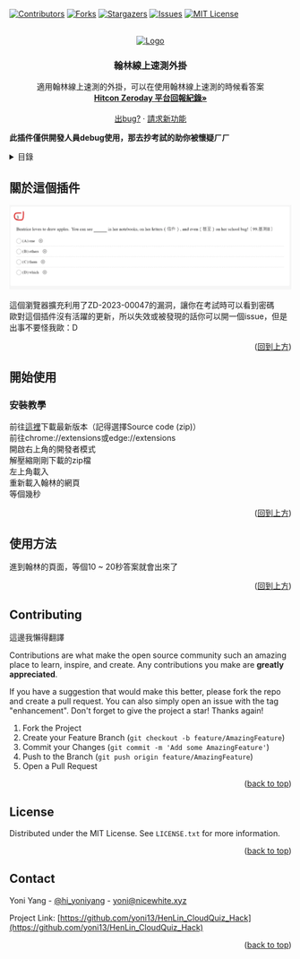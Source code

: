<!-- Improved compatibility of back to top link: See: https://github.com/othneildrew/Best-README-Template/pull/73 -->
<a name="readme-top"></a>
<!--
*** Thanks for checking out the Best-README-Template. If you have a suggestion
*** that would make this better, please fork the repo and create a pull request
*** or simply open an issue with the tag "enhancement".
*** Don't forget to give the project a star!
*** Thanks again! Now go create something AMAZING! :D
-->



<!-- PROJECT SHIELDS -->
<!--
*** I'm using markdown "reference style" links for readability.
*** Reference links are enclosed in brackets [ ] instead of parentheses ( ).
*** See the bottom of this document for the declaration of the reference variables
*** for contributors-url, forks-url, etc. This is an optional, concise syntax you may use.
*** https://www.markdownguide.org/basic-syntax/#reference-style-links
-->
[![Contributors][contributors-shield]][contributors-url]
[![Forks][forks-shield]][forks-url]
[![Stargazers][stars-shield]][stars-url]
[![Issues][issues-shield]][issues-url]
[![MIT License][license-shield]][license-url]



<!-- PROJECT LOGO -->
<br />
<div align="center">
  <a href="https://github.com/yoni13/HenLin_CloudQuiz_Hack">
    <img src="https://gitea.nicewhite.xyz/yoni13/HenLin_CloudQuiz_Hack/raw/branch/main/src/favicon.png" alt="Logo" width="80" height="80">
  </a>

<h3 align="center">翰林線上速測外掛</h3>

  <p align="center">
    適用翰林線上速測的外掛，可以在使用翰林線上速測的時候看答案
    <br />
    <a href="https://zeroday.hitcon.org/vulnerability/ZD-2023-00047"><strong>Hitcon Zeroday 平台回報紀錄»</strong></a>
    <br />
    <br />
    <a href="https://github.com/yoni13/HenLin_CloudQuiz_Hack/issues">出bug?</a>
    ·
    <a href="https://github.com/yoni13/HenLin_CloudQuiz_Hack/issues">請求新功能</a>
  </p>
</div>


<strong>此插件僅供開發人員debug使用，那去抄考試的助你被懷疑ㄏㄏ</strong>


<!-- TABLE OF CONTENTS -->
<details>
  <summary>目錄</summary>
  <ol>
    <li>
      <a href="#關於這個插件">關於這個插件</a>
    </li>
    <li>
      <a href="#開始使用">開始使用</a>
      <ul>
        <li><a href="#安裝教學">安裝教學</a></li>
      </ul>
    </li>
    <li><a href="#使用方法">使用方法</a></li>
    <li><a href="#contributing">編輯</a></li>
    <li><a href="#license">授權條款</a></li>
    <li><a href="#contact">聯繫</a></li>
  </ol>
</details>



<!-- ABOUT THE PROJECT -->
## 關於這個插件

![螢幕截圖](https://raw.githubusercontent.com/yoni13/HenLin_CloudQuiz_Hack/main/received_1008823053694124.webp)

這個瀏覽器擴充利用了ZD-2023-00047的漏洞，讓你在考試時可以看到密碼  
歐對這個插件沒有活躍的更新，所以失效或被發現的話你可以開一個issue，但是出事不要怪我歐：D

<p align="right">(<a href="#readme-top">回到上方</a>)</p>

<!-- GETTING STARTED -->
## 開始使用
  
### 安裝教學

前往[這裡](https://github.com/yoni13/HenLin_CloudQuiz_Hack/releases)下載最新版本（記得選擇Source code
(zip)）  
前往chrome://extensions或edge://extensions  
開啟右上角的開發者模式  
解壓縮剛剛下載的zip檔  
左上角載入  
重新載入翰林的網頁  
等個幾秒

<p align="right">(<a href="#readme-top">回到上方</a>)</p>



<!-- USAGE EXAMPLES -->
## 使用方法

進到翰林的頁面，等個10 ~ 20秒答案就會出來了

<p align="right">(<a href="#readme-top">回到上方</a>)</p>


<!-- CONTRIBUTING -->
## Contributing  
這邊我懶得翻譯  

Contributions are what make the open source community such an amazing place to learn, inspire, and create. Any contributions you make are **greatly appreciated**.

If you have a suggestion that would make this better, please fork the repo and create a pull request. You can also simply open an issue with the tag "enhancement".
Don't forget to give the project a star! Thanks again!

1. Fork the Project
2. Create your Feature Branch (`git checkout -b feature/AmazingFeature`)
3. Commit your Changes (`git commit -m 'Add some AmazingFeature'`)
4. Push to the Branch (`git push origin feature/AmazingFeature`)
5. Open a Pull Request

<p align="right">(<a href="#readme-top">back to top</a>)</p>



<!-- LICENSE -->
## License

Distributed under the MIT License. See `LICENSE.txt` for more information.

<p align="right">(<a href="#readme-top">back to top</a>)</p>



<!-- CONTACT -->
## Contact

Yoni Yang - [@hi_yoniyang](https://twitter.com/hi_yoniyang) - yoni@nicewhite.xyz

Project Link: [https://github.com/yoni13/HenLin_CloudQuiz_Hack](https://github.com/yoni13/HenLin_CloudQuiz_Hack)

<p align="right">(<a href="#readme-top">back to top</a>)</p>



<!-- MARKDOWN LINKS & IMAGES -->
<!-- https://www.markdownguide.org/basic-syntax/#reference-style-links -->
[contributors-shield]: https://img.shields.io/github/contributors/yoni13/HenLin_CloudQuiz_Hack.svg?style=for-the-badge
[contributors-url]: https://github.com/yoni13/HenLin_CloudQuiz_Hack/graphs/contributors
[forks-shield]: https://img.shields.io/github/forks/yoni13/HenLin_CloudQuiz_Hack.svg?style=for-the-badge
[forks-url]: https://github.com/yoni13/HenLin_CloudQuiz_Hack/network/members
[stars-shield]: https://img.shields.io/github/stars/yoni13/HenLin_CloudQuiz_Hack.svg?style=for-the-badge
[stars-url]: https://github.com/yoni13/HenLin_CloudQuiz_Hack/stargazers
[issues-shield]: https://img.shields.io/github/issues/yoni13/HenLin_CloudQuiz_Hack.svg?style=for-the-badge
[issues-url]: https://github.com/yoni13/HenLin_CloudQuiz_Hack/issues
[license-shield]: https://img.shields.io/github/license/yoni13/HenLin_CloudQuiz_Hack.svg?style=for-the-badge
[license-url]: https://github.com/yoni13/HenLin_CloudQuiz_Hack/blob/master/LICENSE.txt
[product-screenshot]: images/screenshot.png
